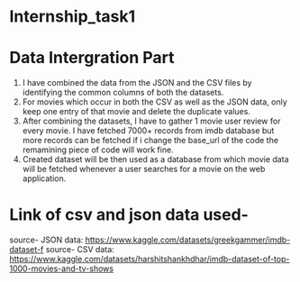 # Internship_task1

# Data Intergration Part

1. I have combined the data from the JSON  and the CSV files by identifying the common columns of both the datasets.
2. For movies which occur in both the CSV as well as the JSON data, only keep one entry of that movie and delete the duplicate values. 
3. After combining the datasets, I have to gather 1 movie user review for every movie.
I have fetched 7000+ records from imdb database but more records can be fetched if i change the base_url of the code the remamining piece of code will work fine.  
4. Created dataset will be then used as a database from which movie data will be fetched whenever a user searches for a movie on the web application. 

# Link of csv and json data used-
source- JSON data: https://www.kaggle.com/datasets/greekgammer/imdb-dataset-f 
source- CSV data: https://www.kaggle.com/datasets/harshitshankhdhar/imdb-dataset-of-top-1000-movies-and-tv-shows 

